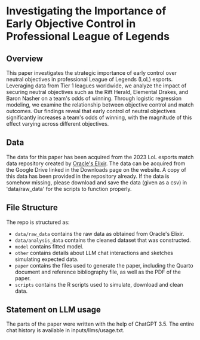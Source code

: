 # Investigating the Importance of Early Objective Control in Professional League of Legends

## Overview

This paper investigates the strategic importance of early control over neutral objectives in professional League of Legends (LoL) esports. Leveraging data from Tier 1 leagues worldwide, we analyze the impact of securing neutral objectives such as the Rift Herald, Elemental Drakes, and Baron Nasher on a team's odds of winning. Through logistic regression modeling, we examine the relationship between objective control and match outcomes. Our findings reveal that early control of neutral objectives significantly increases a team's odds of winning, with the magnitude of this effect varying across different objectives.

## Data

The data for this paper has been acquired from the 2023 LoL esports match data repository created by [Oracle's Elixir](https://oracleselixir.com/tools/downloads). The data can be acquired from the Google Drive linked in the Downloads page on the website.  A copy of this data has been provided in the repository already. If the data is somehow missing, please download and save the data (given as a csv) in 'data/raw_data' for the scripts to function properly.

## File Structure

The repo is structured as:

-   `data/raw_data` contains the raw data as obtained from Oracle's Elixir.
-   `data/analysis_data` contains the cleaned dataset that was constructed.
-   `model` contains fitted model. 
-   `other` contains details about LLM chat interactions and sketches simulating expected data.
-   `paper` contains the files used to generate the paper, including the Quarto document and reference bibliography file, as well as the PDF of the paper. 
-   `scripts` contains the R scripts used to simulate, download and clean data.


## Statement on LLM usage

The parts of the paper were written with the help of ChatGPT 3.5. The entire chat history is available in inputs/llms/usage.txt.
